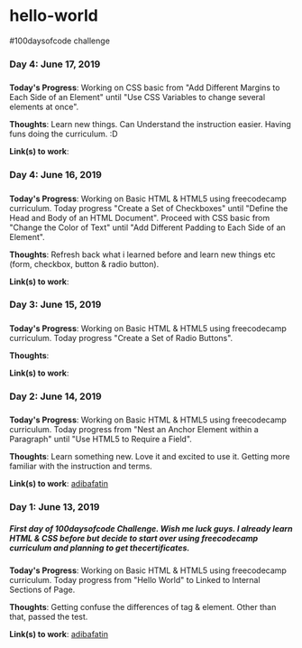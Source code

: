 # hello-world
#100daysofcode challenge

### Day 4: June 17, 2019 
##### 

**Today's Progress**: Working on CSS basic from "Add Different Margins to Each Side of an Element" until "Use CSS Variables to change several elements at once".

**Thoughts**: Learn new things. Can Understand the instruction easier. Having funs doing the curriculum. :D

**Link(s) to work**:

### Day 4: June 16, 2019 
##### 

**Today's Progress**: Working on Basic HTML & HTML5 using freecodecamp curriculum. Today progress "Create a Set of Checkboxes" until "Define the Head and Body of an HTML Document". Proceed with CSS basic from "Change the Color of Text" until "Add Different Padding to Each Side of an Element".

**Thoughts**: Refresh back what i learned before and learn new things etc (form, checkbox, button & radio button). 

**Link(s) to work**:

### Day 3: June 15, 2019 
##### 

**Today's Progress**: Working on Basic HTML & HTML5 using freecodecamp curriculum. Today progress "Create a Set of Radio Buttons".

**Thoughts**: 

**Link(s) to work**:

### Day 2: June 14, 2019 
##### 

**Today's Progress**: Working on Basic HTML & HTML5 using freecodecamp curriculum. Today progress from "Nest an Anchor Element within a Paragraph" until "Use HTML5 to Require a Field".

**Thoughts**: Learn something new. Love it and excited to use it. Getting more familiar with the instruction and terms.

**Link(s) to work**: [adibafatin](https://adibafatin.github.io/hello-world/)

### Day 1: June 13, 2019 
##### First day of 100daysofcode Challenge. Wish me luck guys. I already learn HTML & CSS before but decide to start over using freecodecamp curriculum and planning to get thecertificates.

**Today's Progress**: Working on Basic HTML & HTML5 using freecodecamp curriculum. Today progress from "Hello World" to Linked to Internal Sections of Page.

**Thoughts**: Getting confuse the differences of tag & element. Other than that, passed the test.

**Link(s) to work**: [adibafatin](https://adibafatin.github.io/hello-world/)

